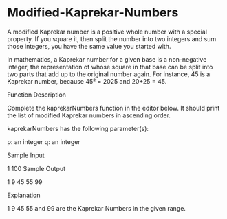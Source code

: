 # Modified-Kaprekar-Numbers
A modified Kaprekar number is a positive whole number with a special property. If you square it, then split the number into two integers and sum those integers, you have the same value you started with.

In mathematics, a Kaprekar number for a given base is a non-negative integer, the representation of whose square in that base can be split into two parts that add up to the original number again. For instance, 45 is a Kaprekar number, because 45² = 2025 and 20+25 = 45.

Function Description

Complete the kaprekarNumbers function in the editor below. It should print the list of modified Kaprekar numbers in ascending order.

kaprekarNumbers has the following parameter(s):

p: an integer
q: an integer

Sample Input

1
100
Sample Output

1 9 45 55 99

Explanation

1 9 45 55 and 99 are the Kaprekar Numbers in the given range.
